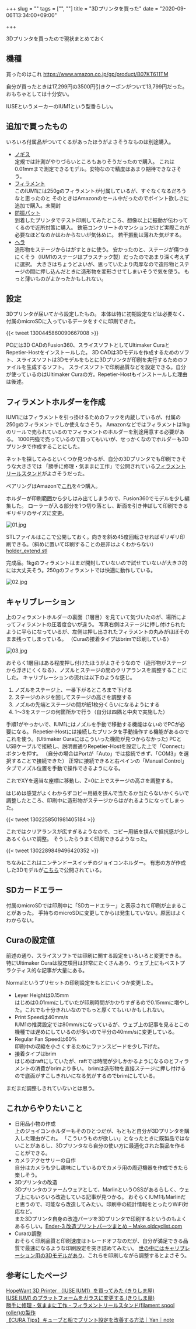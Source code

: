 +++
slug = ""
tags = ["", ""]
title = "3Dプリンタを買った"
date = "2020-09-06T13:34:00+09:00"

+++

3Dプリンタを買ったので現状まとめておく

<!--more-->

## 機種
買ったのはこれ
https://www.amazon.co.jp/gp/product/B07KT611TM

自分が買ったときは17,299円の3500円引きクーポンがついて13,799円だった。
おもちゃとしては十分安い。

IUSEというメーカーのIUM1という型番らしい。

## 追加で買ったもの
いろいろ付属品がついてくるがあったほうがよさそうなものは別途購入。

* [ノギス](https://www.amazon.co.jp/gp/product/B07Q6YHV4N)  
    定規では計測がやりづらいところもありそうだったので購入。
    これは0.01mmまで測定できるモデル。安物なので精度はあまり期待できなさそう。
* [フィラメント](https://www.amazon.co.jp/gp/product/B078HR4C8B)  
    このIUM1には250gのフィラメントが付属しているが、すぐなくなるだろうなと思ったのと
    そのときはAmazonのセール中だったのでポイント欲しさに追加で購入。未開封
* [防振パット](https://www.amazon.co.jp/gp/product/B0091FUJK6)  
    到着したプリンタでテスト印刷してみたところ、想像以上に振動が伝わってくるので近所対策に購入。
    鉄筋コンクリートのマンションだけど実際これが必要なほどなのかはわからないが気休めに。
    若干振動は薄れた気がする。
* [ヘラ](https://www.amazon.co.jp/gp/product/B001VL5VAQ)  
    造形物をステージからはがすときに使う。
    安かったのと、ステージが傷つきにくそう（IUM1のステージはプラスチック製）だったのであまり深く考えずに選択。
    大きさはちょうどよいが、思っていたより肉厚なので造形物とステージの間に押し込んだときに造形物を変形させてしまいそうで気を使う。
    もっと薄いものがよかったかもしれない。

## 設定
3Dプリンタが届いてから設定したもの。
本体は特に初期設定などは必要なく、付属のmicroSDに入っているデータをすぐに印刷できた。

{{< tweet 1300445860090667008 >}}

PCには3D CADのFusion360、スライスソフトとしてUltimaker CuraとRepetier-Hostをインストールした。
3D CADは3Dモデルを作成するためのソフト、スライスソフトは3Dモデルをもとに3Dプリンタが印刷を実行するためのファイルを生成するソフト。
スライスソフトで印刷品質などを設定できる。自分が使っているのはUltimaker Curaの方。Repetier-Hostもインストールした理由は後述。

## フィラメントホルダーを作成
IUM1にはフィラメントを引っ掛けるためのフックを内蔵しているが、付属の250gのフィラメントでしか使えなさそう。
Amazonなどではフィラメントは1kgのリールで売られているのでフィラメントのホルダーを別途用意する必要がある。
1000円強で売っているので買ってもいいが、せっかくなのでホルダーも3Dプリンタで作成することにした。

ネットを探してみるといくつか見つかるが、自分の3Dプリンタでも印刷できそうな大きさでは
「勝手に修理・気ままに工作」で公開されている[フィラメントリールスタンド](http://projexam.com/blog/hotall/DIY.php?itemid=208&catid=17)がよさそうだった。

ベアリングはAmazonで[これ](https://www.amazon.co.jp/gp/product/B00BSQIMN2)を4つ購入。

ホルダーが印刷範囲から少しはみ出てしまうので、Fusion360でモデルを少し編集した。
ローラーが入る部分を1つ切り落とし、断面を引き伸ばして印刷できるギリギリのサイズに変更。

![01.jpg](/3d-printer-1/01.jpg)

STLファイルはここで公開しておく。向きを斜め45度回転させればギリギリ印刷できる。（斜めに置いて印刷することの是非はよくわからない）  
[holder_extend.stl](/3d-printer-1/holder_extend.stl)

完成品。1kgのフィラメントはまだ開封していないので試せていないが大きさ的には大丈夫そう。250gのフィラメントでは快適に動作している。

![02.jpg](/3d-printer-1/02.jpg)

## キャリブレーション

上のフィラメントホルダーの裏面（1層目）を見ていて気づいたのが、場所によってフィラメントの圧着度合いが違う。
写真右側はステージに押し付けられたように平らになっているが、左側は押し出されたフィラメントの丸みがほぼそのまま残ってしまっている。
（Curaの接着タイプはbrimで印刷している）

![03.jpg](/3d-printer-1/03.jpg)

おそらく1層目はある程度押し付けたほうがよさそうなので（造形物がステージから浮きにくくなる）、ノズルとステージの間のクリアランスを調整することにした。
キャリブレーションの流れは以下のような感じ。

1. ノズルをステージ上、一番下がるところまで下げる
1. ステージのネジを回してステージの高さを調整する
1. ノズルの先端とステージの間が紙1枚分くらいになるようにする
1. 1～3をステージの何箇所かで行う（自分は四隅と中央で実施した）

手順1がやっかいで、IUM1にはノズルを手動で移動する機能はないのでPCが必要になる。
Repetier-Hostには接続したプリンタを手動操作する機能があるのでこれを使う。(Ultimaker Curaにはこういった機能が見つからなかった)
PCとUSBケーブルで接続し、説明書通りRepetier-Hostを設定した上で「Connect」ボタンを押す。
（自分の場合はPortが「Auto」では接続できず、「COM3」を選択することで接続できた）
正常に接続できると右ペインの「Manual Control」タブでノズル位置を手動で操作できるようになる。

これでXYを適当な座標に移動し、Z=0に上でステージの高さを調整する。

はじめは感覚がよくわからずコピー用紙を挟んで当たるか当たらないかくらいで調整したところ、印刷中に造形物がステージからはがれるようになってしまった。

{{< tweet 1302258501981405184 >}}

これではクリアランスが広すぎるようなので、コピー用紙を挟んで抵抗感が少しあるくらいで調整。
そうしたらうまく印刷できるようなった。

{{< tweet 1302289849496420352 >}}

ちなみにこれはニンテンドースイッチのジョイコンホルダー。
有志の方が作成した3Dモデルが[こちら](https://www.thingiverse.com/thing:2808671)で公開されている。

## SDカードエラー
付属のmicroSDでは印刷中に「SDカードエラー」と表示されて印刷が止まることがあった。
手持ちのmicroSDに変更してからは発生していない。原因はよくわからない。

## Curaの設定値
前述の通り、スライスソフトでは印刷に関する設定をいろいろと変更できる。
特にUltimaker Curaは設定項目は非常にたくさんあり、ウェブ上にもベストプラクティス的な記事が大量にある。

Normalというプリセットの印刷設定をもとにいくつか変更した。

* Leyer Heightは0.15mm  
    はじめは0.01mmにしていたが印刷時間がかかりすぎるので0.15mmに増やした。これでも十分きれいなのでもっと厚くてもいいかもしれない。
* Print Speedは40mm/s  
    IUM1の推奨設定では80mm/sになっているが、ウェブ上の記事を見るとこの機種では遅めにしているのが多いので半分の40mm/sに変更している。
* Regular Fan Speedは60%  
    印刷中の収縮を小さくするためにファンスピードを少し下げた。
* 接着タイプはbrim  
    はじめはraftにしていたが、raftでは時間が少しかかるようになるのとフィラメントの消費がbrimより多い。
    brimは造形物を直接ステージに押し付けるので底面がすこしきれいになる気がするのでbrimにしている。

まだまだ調整しきれていないとは思う。

## これからやりたいこと

* 日用品小物の作成  
    上のジョイコンホルダーもそのひとつだが、もともと自分が3Dプリンタを購入した理由がこれ。
    「こういうものが欲しい」となったときに既製品ではないことがあるし、3Dプリンタなら自分の使い方に最適化された製品を作ることができる。
* カメラアクセサリーの自作  
    自分はカメラも少し趣味にしているのでカメラ用の周辺機器を作成できたら楽しそう。
* 3Dプリンタの改造  
    3Dプリンタのファームウェアとして、MarlinというOSSがあるらしく、ウェブ上にもいろいろ改造している記事が見つかる。
    おそらくIUM1もMarlinだと思うので、可能なら改造してみたい。印刷中の統計情報をとったりWiFi対応など。  
    また3Dプリンタ自身の改造パーツを3Dプリンタで印刷するというのもよくあるらしい。[Ender-3 改造プリントパーツまとめ – Make.oldcyclist.com](https://make.oldcyclist.com/2019/01/ender3-print-parts/)
* Curaの調整  
    おそらく印刷品質と印刷速度はトレードオフなのだが、自分が満足できる品質で最速になるような印刷設定を突き詰めてみたい。
    [世の中にはキャリブレーション用の3Dモデルがあり](https://note.com/y_labo/n/n7e2f5d4805c4)、これらを印刷しながら調整するとよさそう。

## 参考にしたページ
[HopeWant 3D Printer （IUSE IUM1）を買ってみた (きりしま屋)](https://kirishima.it/mt/2020/03/hopewant_3d_printer_iuse_ium1.html)  
[IUSE IUM1 のプラットフォームをガラスに変更する (きりしま屋)](https://kirishima.it/mt/2020/06/iuse_ium1_base.html)  
[勝手に修理・気ままに工作 - フィラメントリールスタンド(filament spool roller)の製作](http://projexam.com/blog/hotall/DIY.php?itemid=208&catid=17)  
[【CURA Tips】キューブと船でプリント設定を改善する方法｜Yan｜note](https://note.com/y_labo/n/n7e2f5d4805c4)
